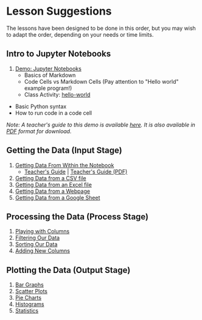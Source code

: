 # Lesson Suggestions

The lessons have been designed to be done in this order, but you may wish to adapt the order, depending on your needs or time limits.

## Intro to Jupyter Notebooks

1. [Demo: Jupyter Notebooks](Demos/jupyter-notebook-demo.ipynb)
   * Basics of Markdown
   * Code Cells vs Markdown Cells (Pay attention to "Hello world" example program!) 
   * Class Activity: [hello-world](Activities/hello-world.ipynb)
 * Basic Python syntax
 * How to run code in a code cell

*Note: A teacher's guide to this demo is available [here](Demos/Guides/jupyter-notebook-demo-guide.md). It is also available in [PDF](Demos/Guides/jupyter-notebook-demo-guide.pdf) format for download.*

## Getting the Data (Input Stage)

1. [Getting Data From Within the Notebook](Demos/where-can-we-get-data-from-internal.ipynb) 
   * [Teacher's Guide](Demos/Guides/where-can-we-get-data-from-internal-guide.md) | [Teacher's Guide (PDF)](Demos/Guides/jupyter-notebook-demo-guide.pdf)
2. [Getting Data from a CSV file](Demos/where-can-we-get-data-from-csv.ipynb)
3. [Getting Data from an Excel file](Demos/where-can-we-get-data-from-excel.ipynb)
4. [Getting Data from a Webpage](Demos/where-can-we-get-data-from-webpage.ipynb)
5. [Getting Data from a Google Sheet](Demos/where-can-we-get-data-from-google-sheet.ipynb)

## Processing the Data (Process Stage)

1. [Playing with Columns](Demos/columns.ipynb)
2. [Filtering Our Data](Demos/filtering-data.ipynb)
3. [Sorting Our Data](Demos/sorting-data.ipynb)
4. [Adding New Columns](Demos/new-columns.ipynb)

## Plotting the Data (Output Stage)

1. [Bar Graphs](Demos/bar-graphs.ipynb)
2. [Scatter Plots](Demos/scatter-plots.ipynb)
3. [Pie Charts](Demos/pie-charts.ipynb)
4. [Histograms](Demos/histograms.ipynb)
5. [Statistics](Demos/statistics.ipynb)